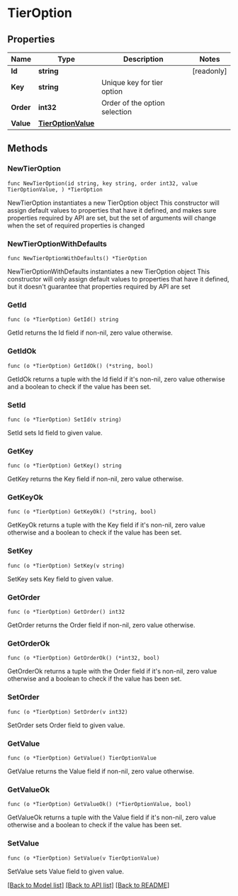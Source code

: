 # TierOption

## Properties

Name | Type | Description | Notes
------------ | ------------- | ------------- | -------------
**Id** | **string** |  | [readonly] 
**Key** | **string** | Unique key for tier option | 
**Order** | **int32** | Order of the option selection | 
**Value** | [**TierOptionValue**](TierOptionValue.md) |  | 

## Methods

### NewTierOption

`func NewTierOption(id string, key string, order int32, value TierOptionValue, ) *TierOption`

NewTierOption instantiates a new TierOption object
This constructor will assign default values to properties that have it defined,
and makes sure properties required by API are set, but the set of arguments
will change when the set of required properties is changed

### NewTierOptionWithDefaults

`func NewTierOptionWithDefaults() *TierOption`

NewTierOptionWithDefaults instantiates a new TierOption object
This constructor will only assign default values to properties that have it defined,
but it doesn't guarantee that properties required by API are set

### GetId

`func (o *TierOption) GetId() string`

GetId returns the Id field if non-nil, zero value otherwise.

### GetIdOk

`func (o *TierOption) GetIdOk() (*string, bool)`

GetIdOk returns a tuple with the Id field if it's non-nil, zero value otherwise
and a boolean to check if the value has been set.

### SetId

`func (o *TierOption) SetId(v string)`

SetId sets Id field to given value.


### GetKey

`func (o *TierOption) GetKey() string`

GetKey returns the Key field if non-nil, zero value otherwise.

### GetKeyOk

`func (o *TierOption) GetKeyOk() (*string, bool)`

GetKeyOk returns a tuple with the Key field if it's non-nil, zero value otherwise
and a boolean to check if the value has been set.

### SetKey

`func (o *TierOption) SetKey(v string)`

SetKey sets Key field to given value.


### GetOrder

`func (o *TierOption) GetOrder() int32`

GetOrder returns the Order field if non-nil, zero value otherwise.

### GetOrderOk

`func (o *TierOption) GetOrderOk() (*int32, bool)`

GetOrderOk returns a tuple with the Order field if it's non-nil, zero value otherwise
and a boolean to check if the value has been set.

### SetOrder

`func (o *TierOption) SetOrder(v int32)`

SetOrder sets Order field to given value.


### GetValue

`func (o *TierOption) GetValue() TierOptionValue`

GetValue returns the Value field if non-nil, zero value otherwise.

### GetValueOk

`func (o *TierOption) GetValueOk() (*TierOptionValue, bool)`

GetValueOk returns a tuple with the Value field if it's non-nil, zero value otherwise
and a boolean to check if the value has been set.

### SetValue

`func (o *TierOption) SetValue(v TierOptionValue)`

SetValue sets Value field to given value.



[[Back to Model list]](../README.md#documentation-for-models) [[Back to API list]](../README.md#documentation-for-api-endpoints) [[Back to README]](../README.md)


